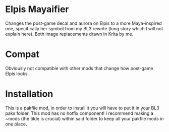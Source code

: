 Elpis Mayaifier
=============================

Changes the post-game decal and aurora on Elpis to a more Maya-inspired one,
specifically her symbol from my BL3 rewrite (long story which I will not explain here).
Both image replacements drawn in Krita by me.

Compat
=========
Obviously not compatible with other mods that change how post-game Elpis looks.

Installation
=========
This is a pakfile mod, in order to install it
you will have to put it in your BL3 paks folder.
This mod has no hotfix component!
I recommend making a ~mods (the tilde is crucial) within said folder to keep all your pakfile mods in one place.
